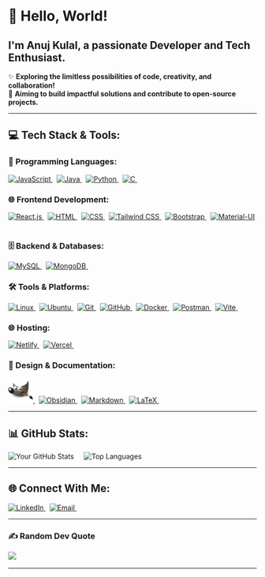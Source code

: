 # 👋 Hello, World!  
## I'm **Anuj Kulal**, a passionate **Developer** and **Tech Enthusiast**.  

✨ **Exploring the limitless possibilities of code, creativity, and collaboration!**  
🌟 **Aiming to build impactful solutions and contribute to open-source projects.**

---

## 💻 Tech Stack & Tools:
### 🔗 Programming Languages:  
<a href="https://developer.mozilla.org/en-US/docs/Web/JavaScript" target="_blank" rel="noreferrer">
  <img src="https://skillicons.dev/icons?i=javascript" alt="JavaScript" width="50" height="50"/>
</a>&nbsp;
<a href="https://www.java.com" target="_blank" rel="noreferrer">
  <img src="https://skillicons.dev/icons?i=java" alt="Java" width="50" height="50"/>
</a>&nbsp;
<a href="https://www.python.org" target="_blank" rel="noreferrer">
  <img src="https://skillicons.dev/icons?i=python" alt="Python" width="50" height="50"/>
</a>&nbsp;
<a href="https://en.wikipedia.org/wiki/C_(programming_language)" target="_blank" rel="noreferrer">
  <img src="https://skillicons.dev/icons?i=c" alt="C" width="50" height="50"/>
</a>&nbsp;

### 🌐 Frontend Development:
<a href="https://reactjs.org/" target="_blank" rel="noreferrer">
  <img src="https://skillicons.dev/icons?i=react" alt="React.js" width="50" height="50"/>
</a>&nbsp;
<a href="https://developer.mozilla.org/en-US/docs/Web/HTML" target="_blank" rel="noreferrer">
  <img src="https://skillicons.dev/icons?i=html" alt="HTML" width="50" height="50"/>
</a>&nbsp;
<a href="https://developer.mozilla.org/en-US/docs/Web/CSS" target="_blank" rel="noreferrer">
  <img src="https://skillicons.dev/icons?i=css" alt="CSS" width="50" height="50"/>
</a>&nbsp;
<a href="https://tailwindcss.com/" target="_blank" rel="noreferrer">
  <img src="https://skillicons.dev/icons?i=tailwind" alt="Tailwind CSS" width="50" height="50"/>
</a>&nbsp;
<a href="https://getbootstrap.com/" target="_blank" rel="noreferrer">
  <img src="https://skillicons.dev/icons?i=bootstrap" alt="Bootstrap" width="50" height="50"/>
</a>&nbsp;
<a href="https://mui.com/" target="_blank" rel="noreferrer">
  <img src="https://skillicons.dev/icons?i=materialui" alt="Material-UI" width="50" height="50"/>
</a>&nbsp;

### 🗄️ Backend & Databases:
<a href="https://www.mysql.com/" target="_blank" rel="noreferrer">
  <img src="https://skillicons.dev/icons?i=mysql" alt="MySQL" width="50" height="50"/>
</a>&nbsp;
<a href="https://www.mongodb.com/" target="_blank" rel="noreferrer">
  <img src="https://skillicons.dev/icons?i=mongodb" alt="MongoDB" width="50" height="50"/>
</a>&nbsp;

### 🛠️ Tools & Platforms:
<a href="https://ubuntu.com/" target="_blank" rel="noreferrer">
  <img src="https://skillicons.dev/icons?i=linux" alt="Linux" width="50" height="50"/>
</a>&nbsp;
<a href="https://ubuntu.com/" target="_blank" rel="noreferrer">
  <img src="https://skillicons.dev/icons?i=ubuntu" alt="Ubuntu" width="50" height="50"/>
</a>&nbsp;
<a href="https://git-scm.com/" target="_blank" rel="noreferrer">
  <img src="https://skillicons.dev/icons?i=git" alt="Git" width="50" height="50"/>
</a>&nbsp;
<a href="https://github.com/" target="_blank" rel="noreferrer">
  <img src="https://skillicons.dev/icons?i=github" alt="GitHub" width="50" height="50"/>
</a>&nbsp;
<a href="https://www.docker.com/" target="_blank" rel="noreferrer">
  <img src="https://skillicons.dev/icons?i=docker" alt="Docker" width="50" height="50"/>
</a>&nbsp;
<a href="https://www.postman.com/" target="_blank" rel="noreferrer">
  <img src="https://skillicons.dev/icons?i=postman" alt="Postman" width="50" height="50"/>
</a>&nbsp;
<a href="https://vite.dev/" target="_blank" rel="noreferrer">
  <img src="https://skillicons.dev/icons?i=vite" alt="Vite" width="50" height="50"/>
</a>&nbsp;

### 🌐 Hosting:
<a href="https://www.netlify.com/" target="_blank" rel="noreferrer">
  <img src="https://skillicons.dev/icons?i=netlify" alt="Netlify" width="50" height="50"/>
</a>&nbsp;
<a href="https://vercel.com/" target="_blank" rel="noreferrer">
  <img src="https://skillicons.dev/icons?i=vercel" alt="Vercel" width="50" height="50"/>
</a>&nbsp;

### 🎨 Design & Documentation:
<a href="https://www.gimp.org/" target="_blank" rel="noreferrer">
  <img src="https://raw.githubusercontent.com/devicons/devicon/master/icons/gimp/gimp-original.svg" alt="GIMP" width="50" height="50"/>
</a>&nbsp;
<a href="https://obsidian.md/" target="_blank" rel="noreferrer">
  <img src="https://skillicons.dev/icons?i=obsidian" alt="Obsidian" width="50" height="50"/>
</a>&nbsp;
<a href="https://obsidian.md/" target="_blank" rel="noreferrer">
  <img src="https://skillicons.dev/icons?i=markdown" alt="Markdown" width="50" height="50"/>
</a>&nbsp;
<a href="https://www.latex-project.org/" target="_blank" rel="noreferrer">
  <img src="https://skillicons.dev/icons?i=latex" alt="LaTeX" width="50" height="50"/>
</a>&nbsp;

---

## 📊 GitHub Stats:
![Your GitHub Stats](https://github-readme-stats.vercel.app/api?username=Anujkulal&border=true&show_icons=true&theme=dracula&hide_border=true) &nbsp; &nbsp; ![Top Languages](https://github-readme-stats.vercel.app/api/top-langs/?username=Anujkulal&layout=compact&theme=dracula&hide_border=true)

---



## 🌐 Connect With Me:
<a href="https://linkedin.com/in/anuj-kulal" target="_blank" rel="noreferrer">
  <img src="https://skillicons.dev/icons?i=linkedin" alt="LinkedIn" width="50" height="50"/>
</a>&nbsp;
<a href="mailto:anujkulal333@gmail.com" target="_blank" rel="noreferrer">
  <img src="https://skillicons.dev/icons?i=gmail" alt="Email" width="50" height="50"/>
</a>&nbsp;

---

### ✍️ Random Dev Quote
<a href="#"><img src="https://quotes-github-readme.vercel.app/api?type=horizontal&theme=dracula&border=true"/></a>

---
